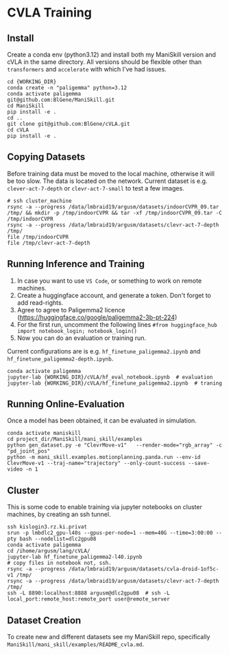 # CVLA Training

## Install

Create a conda env (python3.12) and install both my ManiSkill version and cVLA in the same directory.
All versions should be flexible other than `transformers` and `accelerate` with which I've had issues.

```
cd {WORKING_DIR}
conda create -n "paligemma" python=3.12
conda activate paligemma
git@github.com:BlGene/ManiSkill.git
cd ManiSkill
pip install -e .
cd ..
git clone git@github.com:BlGene/cVLA.git
cd cVLA
pip install -e .
```

## Copying Datasets

Before training data must be moved to the local machine, otherwise it will be too slow. The data is located on the network.
Current dataset is e.g. `clever-act-7-depth` or `clevr-act-7-small` to test a few images.

```
# ssh cluster_machine
rsync -a --progress /data/lmbraid19/argusm/datasets/indoorCVPR_09.tar /tmp/ && mkdir -p /tmp/indoorCVPR && tar -xf /tmp/indoorCVPR_09.tar -C /tmp/indoorCVPR
rsync -a --progress /data/lmbraid19/argusm/datasets/clevr-act-7-depth /tmp/
file /tmp/indoorCVPR
file /tmp/clevr-act-7-depth
```

## Running Inference and Training

1. In case you want to use `VS Code`, or something to work on remote machines.
2. Create a huggingface account, and generate a token. Don't forget to add read-rights.
3. Agree to agree to Paligemma2 licence (https://huggingface.co/google/paligemma2-3b-pt-224)
4. For the first run, uncomment the following lines `#from huggingface_hub import notebook_login; notebook_login()`
5. Now you can do an evaluation or training run. 

Current configurations are  is e.g. `hf_finetune_paligemma2.ipynb` and `hf_finetune_paligemma2-depth.ipynb`.

```
conda activate paligemma
jupyter-lab {WORKING_DIR}/cVLA/hf_eval_notebook.ipynb  # evaluation
jupyter-lab {WORKING_DIR}/cVLA/hf_finetune_paligemma2.ipynb  # traning
```

## Running Online-Evaluation

Once a model has been obtained, it can be evaluated in simulation.

```
conda activate maniskill
cd project_dir/ManiSkill/mani_skill/examples
python gen_dataset.py -e "ClevrMove-v1"   --render-mode="rgb_array" -c "pd_joint_pos"
python -m mani_skill.examples.motionplanning.panda.run --env-id ClevrMove-v1 --traj-name="trajectory" --only-count-success --save-video -n 1
```


## Cluster

This is some code to enable training via jupyter notebooks on cluster machines, by creating an ssh tunnel.

```
ssh kislogin3.rz.ki.privat
srun -p lmbdlc2_gpu-l40s --gpus-per-node=1 --mem=40G --time=3:00:00 --pty bash --nodelist=dlc2gpu08
conda activate paligemma
cd /ihome/argusm/lang/cVLA/
jupyter-lab hf_finetune_paligemma2-l40.ipynb
# copy files in notebook not, ssh.
rsync -a --progress /data/lmbraid19/argusm/datasets/cvla-droid-1of5c-v1 /tmp/
rsync -a --progress /data/lmbraid19/argusm/datasets/clevr-act-7-depth /tmp/
ssh -L 8890:localhost:8888 argusm@dlc2gpu08  # ssh -L local_port:remote_host:remote_port user@remote_server
```

## Dataset Creation

To create new and different datasets see my ManiSkill repo, specifically `ManiSkill/mani_skill/examples/README_cvla.md`.
